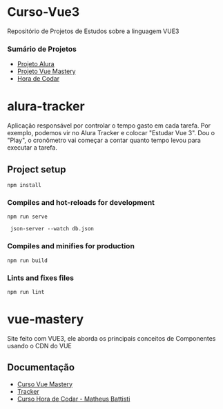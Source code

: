 # Curso-Vue3

Repositório de Projetos de Estudos sobre a linguagem VUE3

### Sumário de Projetos
- [Projeto Alura](https://github.com/beatrizdaddea/Curso-Vue3/tree/main/Alura%20Tracker)
- [Projeto Vue Mastery](https://github.com/beatrizdaddea/Curso-Vue3/tree/main/Vue-mastery)
- [Hora de Codar](https://github.com/beatrizdaddea/Curso-Vue3/tree/main/Hora-Codar)

# alura-tracker
 Aplicação responsável por controlar o tempo gasto em cada tarefa. Por exemplo, podemos vir no Alura Tracker e colocar "Estudar Vue 3". Dou o "Play", o cronômetro vai começar a contar quanto tempo levou para executar a tarefa.

## Project setup
```
npm install
```

### Compiles and hot-reloads for development
```
npm run serve
```

```
 json-server --watch db.json
```

### Compiles and minifies for production
```
npm run build
```

### Lints and fixes files
```
npm run lint
```
# vue-mastery
 Site feito com VUE3, ele aborda os principais conceitos de Componentes usando o CDN do VUE

## Documentação

- [Curso Vue Mastery](https://www.vuemastery.com/)
- [Tracker](https://vuejsexamples.com/tag/tracker/)
- [Curso Hora de Codar - Matheus Battisti](https://www.youtube.com/playlist?list=PLnDvRpP8BnezDglaAvtWgQXzsOmXUuRHL)
